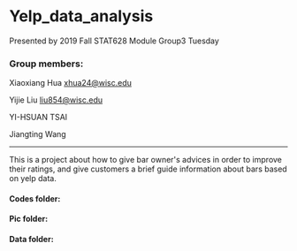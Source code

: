 # Yelp_data_analysis

Presented by 2019 Fall STAT628 Module Group3 Tuesday

### Group members:
Xiaoxiang Hua xhua24@wisc.edu

Yijie Liu liu854@wisc.edu

YI-HSUAN TSAI 

Jiangting Wang

******

This is a project about how to give bar owner's advices in order to improve their ratings, and give customers a brief guide information 
about bars based on yelp data.  

#### Codes folder:


#### Pic folder:


#### Data folder:

